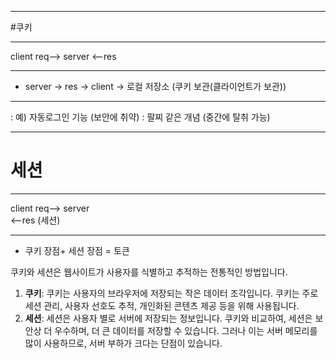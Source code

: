 
---
#쿠키

---

client   req-->  server
            <--res

---

- server -> res -> client -> 로컬 저장소 (쿠키 보관(클라이언트가 보관))

---

: 예) 자동로그인 기능 (보안에 취약)
: 팔찌 같은 개념 (중간에 탈취 가능)

---
# 세션

---
client   req-->  server   
            <--res    (세션)

---

- 쿠키 장점+ 세션 장점 = 토큰


쿠키와 세션은 웹사이트가 사용자를 식별하고 추적하는 전통적인 방법입니다.

1. **쿠키**: 쿠키는 사용자의 브라우저에 저장되는 작은 데이터 조각입니다. 쿠키는 주로 세션 관리, 사용자 선호도 추적, 개인화된 콘텐츠 제공 등을 위해 사용됩니다.
2. **세션**: 세션은 사용자 별로 서버에 저장되는 정보입니다. 쿠키와 비교하여, 세션은 보안상 더 우수하며, 더 큰 데이터를 저장할 수 있습니다. 그러나 이는 서버 메모리를 많이 사용하므로, 서버 부하가 크다는 단점이 있습니다.